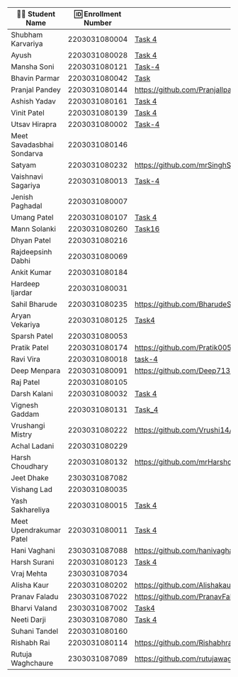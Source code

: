 | 👩‍🎓 Student Name | 🆔 Enrollment Number | Task 4 URL | GitHub Repo |
|-----------------|-------------------|------------|-------------|
| Shubham Karvariya | 2203031080004 | [Task 4](https://github.com/5hubhm/OpenTalkJS/blob/stage-4/index.js) | [Github](https://github.com/5hubhm/OpenTalkJS) |
| Ayush | 2203031080028 |[Task 4](https://github.com/ayushvadodariya/OpenTalkJS/blob/main/app.js) |[GitHub](https://github.com/ayushvadodariya/OpenTalkJS) |
| Mansha Soni | 2203031080121 |[Task-4](https://github.com/mansha-6/OpenTalkJS/blob/main/index2.js)|[Github](https://github.com/mansha-6/OpenTalkJS) |
| Bhavin Parmar | 2203031080042 | [Task](https://github.com/bhavinSOL/OpenTalkJS/blob/stage-4/index.js) | [GitHub](https://github.com/bhavinSOL/OpenTalkJS/) |
| Pranjal Pandey | 2203031080144 | https://github.com/Pranjallpandey1504/OpenTalkJS/blob/main/task4/index.js | https://github.com/Pranjallpandey1504/OpenTalkJS |
| Ashish Yadav | 2203031080161 | [Task 4](https://github.com/AshishIT611/OpenTalkJS/blob/main/index.js) | [GitHub](https://github.com/AshishIT611/OpenTalkJS) |
| Vinit Patel | 2203031080139 | [Task 4](https://github.com/Vinitpatel28/OpenTalkJS/blob/main/app.js) | [GitHub](https://github.com/Vinitpatel28/OpenTalkJS) |
| Utsav Hirapra | 2203031080002 | [Task-4](https://github.com/utsav1213/OpenTalkJS/blob/Stage-4/script.js) | [GitHub](https://github.com/utsav1213/OpenTalkJS/tree/main) |
| Meet Savadasbhai Sondarva | 2203031080146 | | |
| Satyam | 2203031080232 | https://github.com/mrSinghSatyam/OpenTalkJS/blob/main/task.js | https://github.com/mrSinghSatyam/OpenTalkJS |
| Vaishnavi Sagariya | 2203031080013 | [Task-4](https://github.com/sagariyavaishnavi/OpenTalkJS/blob/main/app.js)|[GitHub](https://github.com/sagariyavaishnavi/OpenTalkJS) |
| Jenish Paghadal | 2203031080007 | | |
| Umang Patel | 2203031080107 |[Task 4](https://github.com/ItsJESH/OpenTalkJS/blob/Stage4/index.js) |[GitHub](https://github.com/ItsJESH/OpenTalkJS/tree/Stage4) |
| Mann Solanki | 2203031080260 |[Task16](https://github.com/HarmonyHacker/OpenTalkJS/blob/main/task4.js)|[Github](https://github.com/HarmonyHacker/OpenTalkJS)|
| Dhyan Patel | 2203031080216 | | |
| Rajdeepsinh Dabhi | 2203031080069 | | |
| Ankit Kumar | 2203031080184 | | |
| Hardeep Ijardar | 2203031080031 | | |
| Sahil Bharude | 2203031080235 | https://github.com/BharudeSahil/OpenTalkJS/blob/main/task4.js | https://github.com/BharudeSahil/OpenTalkJS |
| Aryan Vekariya | 2203031080125 |[Task4](https://github.com/aaryanvekariya/OpenTalk-JS/blob/main/index.js)|[Repository](https://github.com/aaryanvekariya/OpenTalk-JS) |
| Sparsh Patel | 2203031080053 | | |
| Pratik Patel | 2203031080174 | https://github.com/Pratik00531/OpenTalkJS/blob/stage4/script.js | https://github.com/Pratik00531/OpenTalkJS |
| Ravi Vira | 2203031080018 | [task-4](https://github.com/Ravi-vira/OpenTalkJS/blob/main/script.js) | [git](https://github.com/Ravi-vira/OpenTalkJS) |
| Deep Menpara | 2203031080091 | https://github.com/Deep7133/OPENTALKJS/blob/main/script.js | https://github.com/Deep7133/OPENTALKJS |
| Raj Patel | 2203031080105 | | |
| Darsh Kalani | 2203031080032 | [Task 4](https://github.com/Darshkalani28/OpenTalkJS/blob/darsh-1/Task-4/script.js) | [Repo](https://github.com/Darshkalani28/OpenTalkJS/tree/darsh-1/Task-4) |
| Vignesh Gaddam | 2203031080131 |[Task_4](https://github.com/mrvigneshgaddam/OpenTalkJS/blob/main/task4.js) | [GitHub](https://github.com/mrvigneshgaddam/OpenTalkJS) |
| Vrushangi Mistry | 2203031080222 | https://github.com/Vrushi14/OpenTalkJS/blob/main/task.js | https://github.com/Vrushi14/OpenTalkJS/tree/main |
| Achal Ladani | 2203031080229 | | |
| Harsh Choudhary | 2203031080132 | https://github.com/mrHarshchoudhary/OpenTalkJS/blob/main/task4.js | https://github.com/mrHarshchoudhary/OpenTalkJS |
| Jeet Dhake | 2303031087082 | | |
| Vishang Lad | 2203031080035 | | |
| Yash Sakhareliya | 2203031080015 | [Task 4](https://github.com/YashSakhareliya/OpenTalkJS/blob/Stage4/script.js) | [Github](https://github.com/YashSakhareliya/OpenTalkJS/tree/main) |
| Meet Upendrakumar Patel | 2203031080011 |[Task 4](https://github.com/MeetPatel54/OpenTalkJS/blob/main/script.js) |[GitHub](https://github.com/MeetPatel54/OpenTalkJS/tree/main) |
| Hani Vaghani | 2303031087088 | https://github.com/hanivaghani/OpenTalkJS/blob/main/script.js | https://github.com/hanivaghani/OpenTalkJS |
| Harsh Surani | 2203031080123 | [Task 4](https://github.com/suraniharsh/GenAI/blob/main/newScript.js) | [Github](https://github.com/suraniharsh/GenAI) |
| Vraj Mehta | 2303031087034 | | |
| Alisha Kaur | 2203031080202 | https://github.com/Alishakaur431/OpenTalkJS/blob/main/task4/index.js | https://github.com/Alishakaur431/OpenTalkJS |
| Pranav Faladu | 2303031087022 | https://github.com/PranavFaladu/OpenTalkJS/blob/main/script2.js | https://github.com/PranavFaladu/OpenTalkJS/tree/main |
| Bharvi Valand | 2303031087002 | [Task4](https://github.com/bharvivaland/OpenTalkJS/blob/5fb20f198bca85392d5cb4678238a999590490e2/script2.js) | [Github](https://github.com/bharvivaland/OpenTalkJS.git) |
| Neeti Darji | 2303031087080 | [Task 4](https://github.com/Neetidarji/OpenTalkJS/blob/main/script.js) | [Github](https://github.com/Neetidarji/OpenTalkJS) |
| Suhani Tandel | 2203031080160 | | |
| Rishabh Rai | 2203031080114 | https://github.com/Rishabhrai29/OpenTalkJS/blob/main/script4.js | https://github.com/Rishabhrai29/OpenTalkJS |
| Rutuja Waghchaure | 2303031087089 | https://github.com/rutujawaghchaure/OpenTalkJS/blob/main/script1.js | https://github.com/rutujawaghchaure/OpenTalkJS/tree/main |